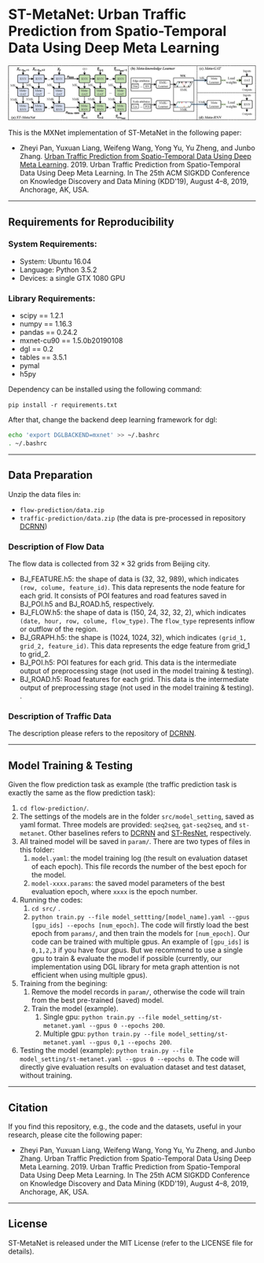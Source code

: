 # ST-MetaNet: Urban Traffic Prediction from Spatio-Temporal Data  Using Deep Meta Learning

![Overview of ST-MetaNet](overview.jpg)

This is the MXNet implementation of ST-MetaNet in the following paper:

- Zheyi Pan, Yuxuan Liang, Weifeng Wang, Yong Yu, Yu Zheng, and Junbo Zhang. [Urban Traffic Prediction from Spatio-Temporal Data Using Deep Meta Learning](https://www.researchgate.net/publication/333186315_Urban_Traffic_Prediction_from_Spatio-Temporal_Data_Using_Deep_Meta_Learning). 2019. Urban Traffic Prediction from Spatio-Temporal Data Using
Deep Meta Learning. In The 25th ACM SIGKDD Conference on Knowledge Discovery and Data Mining (KDD'19), August 4–8, 2019, Anchorage, AK, USA.

---

## Requirements for Reproducibility

### System Requirements:

- System: Ubuntu 16.04
- Language: Python 3.5.2
- Devices: a single GTX 1080 GPU


### Library Requirements:

- scipy == 1.2.1
- numpy == 1.16.3
- pandas == 0.24.2
- mxnet-cu90 == 1.5.0b20190108
- dgl == 0.2
- tables == 3.5.1
- pymal
- h5py

Dependency can be installed using the following command:

`pip install -r requirements.txt`

After that, change the backend deep learning framework for dgl:
```bash
echo 'export DGLBACKEND=mxnet' >> ~/.bashrc
. ~/.bashrc
```

---

## Data Preparation

Unzip the data files in:

- `flow-prediction/data.zip`
- `traffic-prediction/data.zip` (the data is pre-processed in repository [DCRNN](https://github.com/liyaguang/DCRNN))

### Description of Flow Data

The flow data is collected from $32 \times 32$ grids from Beijing city.

- BJ_FEATURE.h5: the shape of data is (32, 32, 989), which indicates `(row, colume, feature_id)`. This data represents the node feature for each grid. It consists of POI features and road features saved in BJ_POI.h5 and BJ_ROAD.h5, respectively. 
- BJ_FLOW.h5: the shape of data is (150, 24, 32, 32, 2), which indicates `(date, hour, row, colume, flow_type)`. The `flow_type` represents inflow or outflow of the region. 
- BJ_GRAPH.h5: the shape is (1024, 1024, 32), which indicates `(grid_1, grid_2, feature_id)`. This data represents the edge feature from grid_1 to grid_2.
- BJ_POI.h5: POI features for each grid. This data is the intermediate output of preprocessing stage (not used in the model training & testing). 
- BJ_ROAD.h5: Road features for each grid. This data is the intermediate output of preprocessing stage (not used in the model training & testing). . 

### Description of Traffic Data

The description please refers to the repository of [DCRNN](https://github.com/liyaguang/DCRNN).

---

## Model Training & Testing

Given the flow prediction task as example (the traffic prediction task is exactly the same as the flow prediction task):

1. `cd flow-prediction/`.
2. The settings of the models are in the folder `src/model_setting`, saved as yaml format. Three models are provided: `seq2seq`, `gat-seq2seq`, and `st-metanet`. Other baselines refers to [DCRNN](https://github.com/liyaguang/DCRNN) and [ST-ResNet](https://github.com/lucktroy/DeepST/tree/master/scripts/papers/AAAI17), respectively.
3. All trained model will be saved in `param/`. There are two types of files in this folder:
   1. `model.yaml`: the model training log (the result on evaluation dataset of each epoch). This file records the number of the best epoch for the model.
   2. `model-xxxx.params`: the saved model parameters of the best evaluation epoch, where `xxxx` is the epoch number.
4. Running the codes:
   1. `cd src/` .
   2. `python train.py --file model_settting/[model_name].yaml --gpus [gpu_ids] --epochs [num_epoch]`. The code will firstly load the best epoch from `params/`, and then train the models for `[num_epoch]`. Our code can be trained with multiple gpus. An example of `[gpu_ids]` is `0,1,2,3` if you have four gpus. But we recommend to use a single gpu to train & evaluate the model if possible (currently, our implementation using DGL library for meta graph attention is not efficient when using multiple gpus). 
5. Training from the begining:
   1. Remove the model records in `param/`, otherwise the code will train from the best pre-trained (saved) model.
   2. Train the model (example).
      1. Single gpu: `python train.py --file model_setting/st-metanet.yaml --gpus 0 --epochs 200`. 
      2. Multiple gpu: `python train.py --file model_setting/st-metanet.yaml --gpus 0,1 --epochs 200`.
6. Testing the model (example): `python train.py --file model_setting/st-metanet.yaml --gpus 0 --epochs 0`. The code will directly give evaluation results on evaluation dataset and test dataset, without training.

---

## Citation

If you find this repository, e.g., the code and the datasets, useful in your research, please cite the following paper:

- Zheyi Pan, Yuxuan Liang, Weifeng Wang, Yong Yu, Yu Zheng, and Junbo Zhang. Urban Traffic Prediction from Spatio-Temporal Data Using Deep Meta Learning. 2019. Urban Traffic Prediction from Spatio-Temporal Data Using
Deep Meta Learning. In The 25th ACM SIGKDD Conference on Knowledge Discovery and Data Mining (KDD'19), August 4–8, 2019, Anchorage, AK, USA.

---

## License

ST-MetaNet is released under the MIT License (refer to the LICENSE file for details).